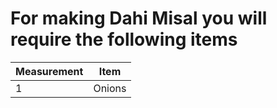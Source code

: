 <h1>For making Dahi Misal you will require the following items</h1>

Measurement | Item
--------------- | --------------------
1 | Onions | 2 Medium sized | Finely chopped
